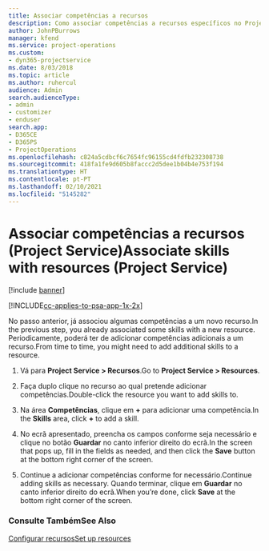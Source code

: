 ```yaml
---
title: Associar competências a recursos
description: Como associar competências a recursos específicos no Project Service
author: JohnPBurrows
manager: kfend
ms.service: project-operations
ms.custom:
- dyn365-projectservice
ms.date: 8/03/2018
ms.topic: article
ms.author: ruhercul
audience: Admin
search.audienceType:
- admin
- customizer
- enduser
search.app:
- D365CE
- D365PS
- ProjectOperations
ms.openlocfilehash: c824a5cdbcf6c7654fc96155cd4fdfb232308738
ms.sourcegitcommit: 418fa1fe9d605b8faccc2d5dee1b04b4e753f194
ms.translationtype: HT
ms.contentlocale: pt-PT
ms.lasthandoff: 02/10/2021
ms.locfileid: "5145282"
---
```

# <a name="associate-skills-with-resources-project-service"></a><span data-ttu-id="32e15-103">Associar competências a recursos (Project Service)</span><span class="sxs-lookup"><span data-stu-id="32e15-103">Associate skills with resources (Project Service)</span></span>

[!include [banner](../includes/psa-now-project-operations.md)]

[!INCLUDE[cc-applies-to-psa-app-1x-2x](../includes/cc-applies-to-psa-app-1x-2x.md)]

<span data-ttu-id="32e15-104">No passo anterior, já associou algumas competências a um novo recurso.</span><span class="sxs-lookup"><span data-stu-id="32e15-104">In the previous step, you already associated some skills with  a new resource.</span></span> <span data-ttu-id="32e15-105">Periodicamente, poderá ter de adicionar competências adicionais a um recurso.</span><span class="sxs-lookup"><span data-stu-id="32e15-105">From time to time, you might need to add additional skills to a resource.</span></span>  
  
1.  <span data-ttu-id="32e15-106">Vá para **Project Service > Recursos**.</span><span class="sxs-lookup"><span data-stu-id="32e15-106">Go to **Project Service > Resources**.</span></span>  
  
2.  <span data-ttu-id="32e15-107">Faça duplo clique no recurso ao qual pretende adicionar competências.</span><span class="sxs-lookup"><span data-stu-id="32e15-107">Double-click the resource you want to add skills to.</span></span>  
  
3.  <span data-ttu-id="32e15-108">Na área **Competências**, clique em **+** para adicionar uma competência.</span><span class="sxs-lookup"><span data-stu-id="32e15-108">In the **Skills** area, click **+** to add a skill.</span></span>  
  
4.  <span data-ttu-id="32e15-109">No ecrã apresentado, preencha os campos conforme seja necessário e clique no botão **Guardar** no canto inferior direito do ecrã.</span><span class="sxs-lookup"><span data-stu-id="32e15-109">In the screen that pops up, fill in the fields as needed, and then click the **Save** button at the bottom right corner of the screen.</span></span>  
  
5.  <span data-ttu-id="32e15-110">Continue a adicionar competências conforme for necessário.</span><span class="sxs-lookup"><span data-stu-id="32e15-110">Continue adding skills as necessary.</span></span> <span data-ttu-id="32e15-111">Quando terminar, clique em **Guardar** no canto inferior direito do ecrã.</span><span class="sxs-lookup"><span data-stu-id="32e15-111">When you’re done, click **Save** at the bottom right corner of the screen.</span></span>  
  
### <a name="see-also"></a><span data-ttu-id="32e15-112">Consulte Também</span><span class="sxs-lookup"><span data-stu-id="32e15-112">See Also</span></span>  
 [<span data-ttu-id="32e15-113">Configurar recursos</span><span class="sxs-lookup"><span data-stu-id="32e15-113">Set up resources</span></span>](../psa/set-up-resources.md)
